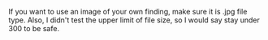 If you want to use an image of your own finding, make sure it is .jpg file type.
Also, I didn't test the upper limit of file size, so I would say stay under 300 to be safe.
